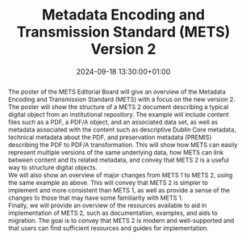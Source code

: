 ---
abstract: 'The poster of the METS Editorial Board will give an overview of the Metadata
  Encoding and Transmission Standard (METS) with a focus on the new version 2.


  The poster will show the structure of a METS 2 document describing a typical digital
  object from an institutional repository. The example will include content files
  such as a PDF, a PDF/A object, and an associated data set, as well as metadata associated
  with the content such as descriptive Dublin Core metadata, technical metadata about
  the PDF, and preservation metadata (PREMIS) describing the PDF to PDF/A transformation.
  This will show how METS can easily represent multiple versions of the same underlying
  data, how METS can link between content and its related metadata, and convey that
  METS 2 is a useful way to structure digital objects.


  We will also show an overview of major changes from METS 1 to METS 2, using the
  same example as above. This will convey that METS 2 is simpler to implement and
  more consistent than METS 1, as well as provide a sense of the changes to those
  that may have some familiarity with METS 1.


  Finally, we will provide an overview of the resources available to aid in implementation
  of METS 2, such as documentation, examples, and aids to migration. The goal is to
  convey that METS 2 is modern and well-supported and that users can find sufficient
  resources and guides for implementation.'
creators:
- Aaron Elkiss
- ' Andreas Nef'
- ' Inge Hofsink'
- ' Juha Lehtonen'
- ' Karin Bredenberg'
- ' Robin Wendler'
- ' Tobias Steinke'
date: 2024-09-18 13:30:00+01:00
document_url: https://zenodo.org/records/13646107/download/pdf
grand_parent: iPRES
institutions: []
keywords:
- metadata standards and implementation
- from document to data
landing_page_url: https://zenodo.org/records/13646107
language: eng
layout: publication
license: Creative Commons Zero (CC0-1.0)
notes_url: ''
parent: iPRES 2024
publication_type: poster
size: null
slides_url: ''
source_name: iPRES
stream_url: ''
title: Metadata Encoding and Transmission Standard (METS) Version 2
year: 2024
---